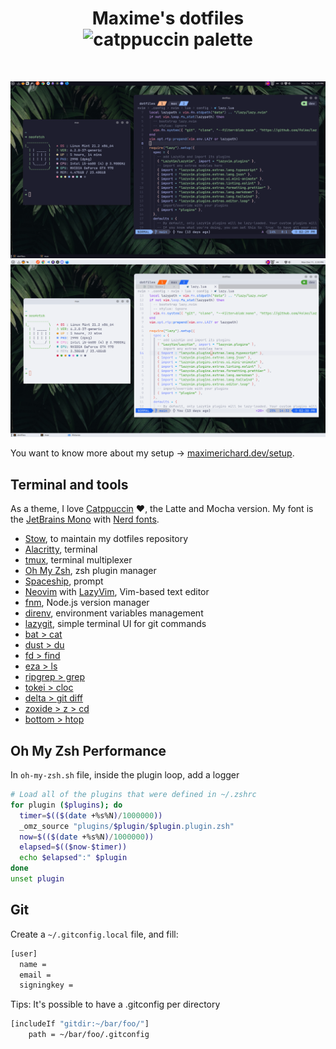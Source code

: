 <h1 align="center">
Maxime's dotfiles <br>
<img src="https://raw.githubusercontent.com/catppuccin/catppuccin/main/assets/palette/macchiato.png" alt="catppuccin palette"  width="600px" />
</h1>
<br />

<p align="center">
<img src="./assets/full-mocha.png" width="600" alt="" />
<img src="./assets/full-latte.png" width="600px" /> <br>
</p>

You want to know more about my setup -> [maximerichard.dev/setup](https://maximerichard.dev/setup).

## Terminal and tools

As a theme, I love [Catppuccin](https://catppuccin.com/) :heart:, the Latte and Mocha version. My font is the [JetBrains Mono](https://www.jetbrains.com/lp/mono/) with [Nerd fonts](https://www.nerdfonts.com/).

- [Stow](https://www.gnu.org/software/stow/), to maintain my dotfiles repository
- [Alacritty](https://alacritty.org/), terminal
- [tmux](https://github.com/tmux/tmux), terminal multiplexer
- [Oh My Zsh](https://ohmyz.sh/), zsh plugin manager
- [Spaceship](https://spaceship-prompt.sh/), prompt
- [Neovim](https://neovim.io/) with [LazyVim](https://www.lazyvim.org/), Vim-based text editor
- [fnm](https://fnm.vercel.app), Node.js version manager
- [direnv](https://direnv.net/), environment variables management
- [lazygit](https://github.com/jesseduffield/lazygit), simple terminal UI for git commands
- [bat > cat](https://github.com/sharkdp/bat)
- [dust > du](https://github.com/bootandy/dust)
- [fd > find](https://github.com/sharkdp/fd)
- [eza > ls](https://github.com/eza-community/eza)
- [ripgrep > grep](https://github.com/BurntSushi/ripgrep)
- [tokei > cloc](https://github.com/XAMPPRocky/tokei)
- [delta > git diff](https://github.com/dandavison/delta)
- [zoxide > z > cd](https://github.com/ajeetdsouza/zoxide)
- [bottom > htop](https://github.com/ClementTsang/bottom)

## Oh My Zsh Performance

In `oh-my-zsh.sh` file, inside the plugin loop, add a logger

```sh
# Load all of the plugins that were defined in ~/.zshrc
for plugin ($plugins); do
  timer=$(($(date +%s%N)/1000000))
  _omz_source "plugins/$plugin/$plugin.plugin.zsh"
  now=$(($(date +%s%N)/1000000))
  elapsed=$(($now-$timer))
  echo $elapsed":" $plugin
done
unset plugin
```

## Git

Create a `~/.gitconfig.local` file, and fill:

```sh
[user]
  name =
  email =
  signingkey =
```

Tips: It's possible to have a .gitconfig per directory

```sh
[includeIf "gitdir:~/bar/foo/"]
    path = ~/bar/foo/.gitconfig
```
